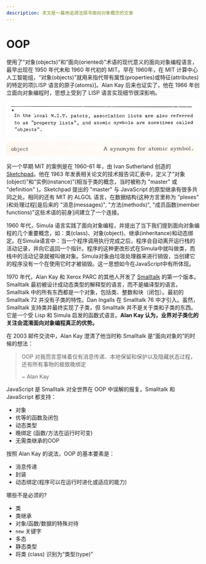 ```yaml
---
description: 本文是一篇用追溯法探寻面向对象概念的文章
---
```


# OOP

使用了“对象(objects)”和“面向(oriented)”术语的现代意义的面向对象编程语言，最早出现在 1950 年代末和 1960 年代初的 MIT。早在 1960年，在 MIT 计算中心人工智能组，“对象(objects)”就用来指代带有属性(properties)或特征(attributes)的特定的项\[LISP 语言的原子(atoms)]。Alan Kay 后来也证实了，他在 1966 年创立面向对象编程时，思想上受到了 LISP 语言实现细节很深影响。

![LISP I Programmers Manual (1960)](<../.gitbook/assets/image (5).png>)

![LISP 1.5 Programmer's Manual (1962)](<../.gitbook/assets/image (2).png>)

另一个早期 MIT 的案例是在 1960-61 年，由 Ivan Sutherland 创造的 [Sketchpad](https://en.wikipedia.org/wiki/Sketchpad)。他在 1963 年发表相关论文的技术报告词汇表中，定义了“对象(object)”和“实例(instance)”(相当于类的概念，当时被称为 "master" 或 "definition" )。Sketchpad 提出的 "master" 与 JavaScript 的原型继承有很多共同之处。相同的还有 MIT 的 ALGOL 语言，在数据结构(这种方言里称为 "plexes" )和处理过程\[是后来的 "消息(messages)",  "方法(methods)",  "成员函数(member functions)"这些术语的前身]间建立了一个连接。

1960 年代，Simula 语言实践了面向对象编程，并提出了当下我们提到面向对象编程的几个重要概念，如：类(class)、对象(object)、继承(inheritance)和动态绑定。在Simula语言中：当一个程序调用执行完成之后，程序会自动离开运行栈的活动记录，并向它返回一个指针。程序的这种更改形式在Simula中就叫做类，而栈中的活动记录就被叫做对象。Simula对象由垃圾处理器来进行销毁，当创建它的程序没有一个在使用它时才被销毁。这一思想如今在JavaScript中有所体现。

1970 年代，Alan Kay 和 Xerox PARC 的其他人开发了 [Smalltalk](https://en.wikipedia.org/wiki/Smalltalk) 的第一个版本。Smalltalk 最初被设计成动态类型的解释型的语言，而不是编译型的语言。Smalltalk 中的所有东西都是一个对象，包括类、整数和块（闭包）。最初的 Smalltalk 72 并没有子类的特性。Dan Ingalls 在 Smalltalk 76 中才引入。虽然，Smalltalk 支持类并最终实现了子类，但 Smalltalk 并不是关于类和子类的东西。它是一个受 Lisp 和 Simula 启发的函数式语言。**Alan Kay 认为，业界对子类化的关注会混淆面向对象编程真正的优势。**

在 2003 邮件交流中，Alan Kay 澄清了他当时称 Smalltalk 是“面向对象的”的时候的想法：

> OOP 对我而言意味着仅有消息传递、本地保留和保护以及隐藏状态过程，还有所有事物的极致晚绑定
>
> \~ Alan Kay

JavaScript 是 Smalltalk 对全世界在 OOP 中误解的报复。Smalltalk 和 JavaScript 都支持：

* 对象
* 优等的函数及闭包
* 动态类型
* 晚绑定 (函数/方法在运行时可变)
* 无需类继承的OOP

按照 Alan Kay 的说法，OOP 的基本要素是：

* 消息传递
* 封装
* 动态绑定(程序可以在运行时进化或适应的能力)

哪些不是必须的?

* 类
* 类继承
* 对象/函数/数据的特殊对待
* `new` 关键字
* 多态
* 静态类型
* 将类 (class) 识别为“类型(type)”




